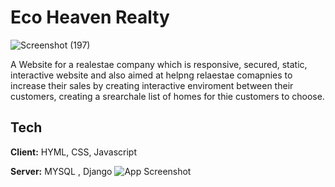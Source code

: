 # Eco Heaven Realty
![Screenshot (197)](https://github.com/Suralmk/eco-heaven-realty/assets/104755355/bbbbf506-106c-48db-9d24-99dfea972710)

A Website for a realestae company which is responsive, secured, static, interactive website and also aimed at helpng relaestae comapnies to increase their sales by creating interactive enviroment between their customers, creating a srearchale list of homes for thie customers to choose.

## Tech

**Client:** HYML, CSS, Javascript

**Server:** MYSQL , Django
![App Screenshot](https://static.djangoproject.com/img/logos/django-logo-positive.png)

